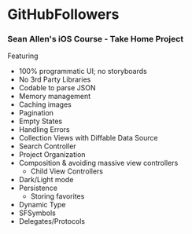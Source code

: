 # GitHubFollowers

### Sean Allen's iOS Course - Take Home Project

Featuring
- 100% programmatic UI; no storyboards
- No 3rd Party Libraries
- Codable to parse JSON
- Memory management
- Caching images
- Pagination
- Empty States
- Handling Errors
- Collection Views with Diffable Data Source
- Search Controller
- Project Organization
- Composition & avoiding massive view controllers
  - Child View Controllers
- Dark/Light mode
- Persistence
  - Storing favorites
- Dynamic Type
- SFSymbols
- Delegates/Protocols
